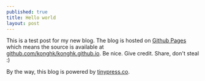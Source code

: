 ```yaml
---
published: true
title: Hello world
layout: post
---
```

This is a test post for my new blog. The blog is hosted on [Github Pages](http://pages.github.com/) which means the source is available at [github.com/konghk/konghk.github.io](http://github.com/konghk/konghk.github.io). Be nice. Give credit. Share, don't steal :)

By the way, this blog is powered by [tinypress.co](https://tinypress.co).
